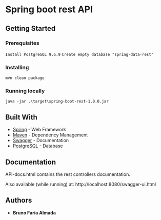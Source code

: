 # Spring boot rest API

## Getting Started 

### Prerequisites

`Install PostgreSQL 9.6.9`
`Create empty database "spring-data-rest"`

### Installing

`mvn clean package`

### Running locally

`java -jar .\target\spring-boot-rest-1.0.0.jar`

## Built With

* [Spring](https://spring.io/) - Web Framework
* [Maven](https://maven.apache.org/) - Dependency Management
* [Swagger](https://swagger.io/) - Documentation
* [PostgreSQL](https://www.postgresql.org/) - Database

## Documentation

API-docs.html contains the rest controllers documentation.

Also available (while running) at:
http://localhost:8080/swagger-ui.html

## Authors

* **Bruno Faria Almada**
